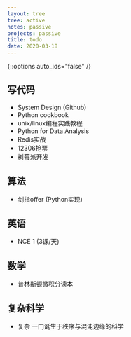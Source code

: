 ```yaml
---
layout: tree
tree: active
notes: passive
projects: passive
title: todo
date: 2020-03-18
---
```



{::options auto_ids="false" /}


## 写代码
* System Design (Github)
* Python cookbook
* unix/linux编程实践教程
* Python for Data Analysis
* Redis实战
* 12306抢票
* 树莓派开发

## 算法
* 剑指offer (Python实现)

## 英语
* NCE 1 (3课/天)

## 数学
* 普林斯顿微积分读本

## 复杂科学
* 复杂 一门诞生于秩序与混沌边缘的科学

